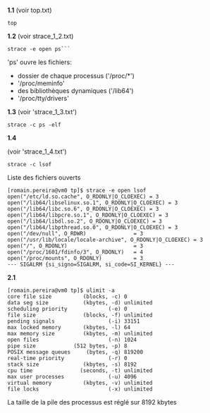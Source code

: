 **1.1** (voir top.txt)
 ```
top
```

**1.2** (voir strace_1_2.txt)
 ```
strace -e open ps```
```
'ps' ouvre les fichiers:
   - dossier de chaque processus ('/proc/*')
   - '/proc/meminfo'
   - des bibliothèques dynamiques ('/lib64')
   - '/proc/tty/drivers'

**1.3** (voir 'strace_1_3.txt')
```
strace -c ps -elf
```
**1.4**

(voir 'strace_1_4.txt')
```
strace -c lsof
```

Liste des fichiers ouverts
```
[romain.pereira@vm0 tp]$ strace -e open lsof
open("/etc/ld.so.cache", O_RDONLY|O_CLOEXEC) = 3
open("/lib64/libselinux.so.1", O_RDONLY|O_CLOEXEC) = 3
open("/lib64/libc.so.6", O_RDONLY|O_CLOEXEC) = 3
open("/lib64/libpcre.so.1", O_RDONLY|O_CLOEXEC) = 3
open("/lib64/libdl.so.2", O_RDONLY|O_CLOEXEC) = 3
open("/lib64/libpthread.so.0", O_RDONLY|O_CLOEXEC) = 3
open("/dev/null", O_RDWR)               = 3
open("/usr/lib/locale/locale-archive", O_RDONLY|O_CLOEXEC) = 3
open("/", O_RDONLY)                     = 3
open("/proc/1601/fdinfo/3", O_RDONLY)   = 4
open("/proc/mounts", O_RDONLY)          = 3
--- SIGALRM {si_signo=SIGALRM, si_code=SI_KERNEL} ---
```

**2.1**
```
[romain.pereira@vm0 tp]$ ulimit -a
core file size          (blocks, -c) 0
data seg size           (kbytes, -d) unlimited
scheduling priority             (-e) 0
file size               (blocks, -f) unlimited
pending signals                 (-i) 33151
max locked memory       (kbytes, -l) 64
max memory size         (kbytes, -m) unlimited
open files                      (-n) 1024
pipe size            (512 bytes, -p) 8
POSIX message queues     (bytes, -q) 819200
real-time priority              (-r) 0
stack size              (kbytes, -s) 8192
cpu time               (seconds, -t) unlimited
max user processes              (-u) 4096
virtual memory          (kbytes, -v) unlimited
file locks                      (-x) unlimited
```
La taille de la pile des processus est réglé sur 8192 kbytes
